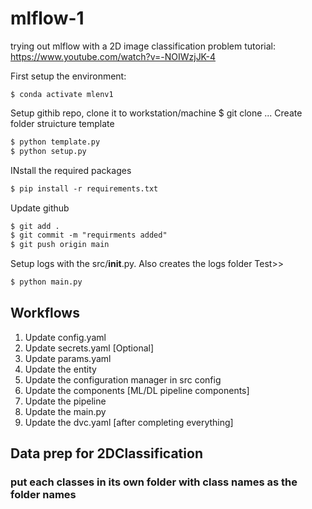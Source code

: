 # mlflow-1
trying out mlflow with a 2D image classification problem 
tutorial: https://www.youtube.com/watch?v=-NOIWzjJK-4


First setup the environment:
```markdown$ conda create -n mlenv1 python=3.12 -y
$ conda activate mlenv1
```

Setup githib repo, clone it to workstation/machine
$ git clone ...
Create folder struicture template
```markdown
$ python template.py
$ python setup.py
```
INstall the required packages
```markdown
$ pip install -r requirements.txt
```

Update github
```markdown
$ git add .
$ git commit -m "requirments added"
$ git push origin main
```

Setup logs with the src/__init__.py. Also creates the logs folder
Test>>
```markdown
$ python main.py
```
## Workflows

1. Update config.yaml
2. Update secrets.yaml [Optional]
3. Update params.yaml
4. Update the entity
5. Update the configuration manager in src config
6. Update the components [ML/DL pipeline components]
7. Update the pipeline 
8. Update the main.py
9. Update the dvc.yaml [after completing everything]


## Data prep for 2DClassification
### put each classes in its own folder with class names as the folder names

